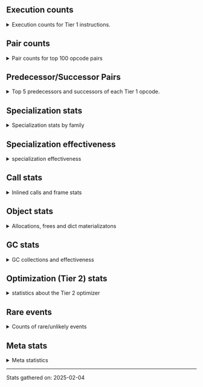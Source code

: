 ## Execution counts

<details>
<summary> Execution counts for Tier 1 instructions. </summary>


The "miss ratio" column shows the percentage of times the instruction
executed that it deoptimized. When this happens, the base unspecialized
instruction is not counted.

<table>
<thead>
<tr>
<th align="left">Name</th>
<th align="right">Base Count</th>
<th align="right">Head Count</th>
<th align="right">Change</th>
</tr>
</thead>
<tbody>
<tr>
<td align="left">LOAD_FAST</td>
<td align="right">100,434,340</td>
<td align="right">100,434,340</td>
<td align="right">0.0%</td>
</tr>
<tr>
<td align="left">LOAD_ATTR_INSTANCE_VALUE</td>
<td align="right">54,086,200</td>
<td align="right">54,086,200</td>
<td align="right">0.0%</td>
</tr>
<tr>
<td align="left">RETURN_VALUE</td>
<td align="right">31,660,280</td>
<td align="right">31,660,280</td>
<td align="right">0.0%</td>
</tr>
<tr>
<td align="left">RESUME_CHECK</td>
<td align="right">29,238,460</td>
<td align="right">29,238,460</td>
<td align="right">0.0%</td>
</tr>
<tr>
<td align="left">LOAD_ATTR_METHOD_WITH_VALUES</td>
<td align="right">27,518,460</td>
<td align="right">27,518,460</td>
<td align="right">0.0%</td>
</tr>
<tr>
<td align="left">CALL_PY_EXACT_ARGS</td>
<td align="right">24,879,020</td>
<td align="right">24,879,020</td>
<td align="right">0.0%</td>
</tr>
<tr>
<td align="left">LOAD_GLOBAL_MODULE</td>
<td align="right">20,964,340</td>
<td align="right">20,964,340</td>
<td align="right">0.0%</td>
</tr>
<tr>
<td align="left">POP_JUMP_IF_FALSE</td>
<td align="right">18,152,220</td>
<td align="right">18,152,220</td>
<td align="right">0.0%</td>
</tr>
<tr>
<td align="left">COMPARE_OP_INT</td>
<td align="right">16,889,500</td>
<td align="right">16,889,500</td>
<td align="right">0.0%</td>
</tr>
<tr>
<td align="left">STORE_FAST</td>
<td align="right">16,688,020</td>
<td align="right">16,688,020</td>
<td align="right">0.0%</td>
</tr>
<tr>
<td align="left">POP_TOP</td>
<td align="right">14,258,020</td>
<td align="right">14,258,020</td>
<td align="right">0.0%</td>
</tr>
<tr>
<td align="left">STORE_ATTR_INSTANCE_VALUE</td>
<td align="right">13,840,180</td>
<td align="right">13,840,180</td>
<td align="right">0.0%</td>
</tr>
<tr>
<td align="left">LOAD_ATTR_CLASS</td>
<td align="right">11,968,540</td>
<td align="right">11,968,540</td>
<td align="right">0.0%</td>
</tr>
<tr>
<td align="left">LOAD_CONST_IMMORTAL</td>
<td align="right">11,549,760</td>
<td align="right">11,549,760</td>
<td align="right">0.0%</td>
</tr>
<tr>
<td align="left">LOAD_FAST_LOAD_FAST</td>
<td align="right">11,115,140</td>
<td align="right">11,115,140</td>
<td align="right">0.0%</td>
</tr>
<tr>
<td align="left">TO_BOOL_BOOL</td>
<td align="right">9,089,080</td>
<td align="right">9,089,080</td>
<td align="right">0.0%</td>
</tr>
<tr>
<td align="left">POP_JUMP_IF_TRUE</td>
<td align="right">6,357,460</td>
<td align="right">6,357,460</td>
<td align="right">0.0%</td>
</tr>
<tr>
<td align="left">ENTER_EXECUTOR</td>
<td align="right">6,074,840</td>
<td align="right">6,074,840</td>
<td align="right">0.0%</td>
</tr>
<tr>
<td align="left">LOAD_ATTR</td>
<td align="right">4,458,360</td>
<td align="right">4,458,360</td>
<td align="right">0.0%</td>
</tr>
<tr>
<td align="left">CALL_BOUND_METHOD_EXACT_ARGS</td>
<td align="right">3,497,940</td>
<td align="right">3,497,940</td>
<td align="right">0.0%</td>
</tr>
<tr>
<td align="left">LOAD_GLOBAL_BUILTIN</td>
<td align="right">3,146,940</td>
<td align="right">3,146,940</td>
<td align="right">0.0%</td>
</tr>
<tr>
<td align="left">CALL_LIST_APPEND</td>
<td align="right">3,108,840</td>
<td align="right">3,108,840</td>
<td align="right">0.0%</td>
</tr>
<tr>
<td align="left">COPY</td>
<td align="right">2,739,840</td>
<td align="right">2,739,840</td>
<td align="right">0.0%</td>
</tr>
<tr>
<td align="left">FOR_ITER_LIST</td>
<td align="right">2,472,280</td>
<td align="right">2,472,280</td>
<td align="right">0.0%</td>
</tr>
<tr>
<td align="left">GET_ITER</td>
<td align="right">2,456,980</td>
<td align="right">2,456,980</td>
<td align="right">0.0%</td>
</tr>
<tr>
<td align="left">CALL_METHOD_DESCRIPTOR_FAST</td>
<td align="right">2,389,420</td>
<td align="right">2,389,420</td>
<td align="right">0.0%</td>
</tr>
<tr>
<td align="left">COPY_FREE_VARS</td>
<td align="right">2,268,000</td>
<td align="right">2,268,000</td>
<td align="right">0.0%</td>
</tr>
<tr>
<td align="left">LOAD_SUPER_ATTR_METHOD</td>
<td align="right">2,267,940</td>
<td align="right">2,267,940</td>
<td align="right">0.0%</td>
</tr>
<tr>
<td align="left">CALL_NON_PY_GENERAL</td>
<td align="right">2,089,660</td>
<td align="right">2,089,660</td>
<td align="right">0.0%</td>
</tr>
<tr>
<td align="left">LOAD_SMALL_INT</td>
<td align="right">2,064,340</td>
<td align="right">2,064,340</td>
<td align="right">0.0%</td>
</tr>
<tr>
<td align="left">COMPARE_OP</td>
<td align="right">1,985,980</td>
<td align="right">1,985,980</td>
<td align="right">0.0%</td>
</tr>
<tr>
<td align="left">POP_JUMP_IF_NONE</td>
<td align="right">1,572,480</td>
<td align="right">1,572,480</td>
<td align="right">0.0%</td>
</tr>
<tr>
<td align="left">EXIT_INIT_CHECK</td>
<td align="right">1,182,720</td>
<td align="right">1,182,720</td>
<td align="right">0.0%</td>
</tr>
<tr>
<td align="left">CALL_LEN</td>
<td align="right">861,660</td>
<td align="right">861,660</td>
<td align="right">0.0%</td>
</tr>
<tr>
<td align="left">TO_BOOL_INT</td>
<td align="right">861,660</td>
<td align="right">861,660</td>
<td align="right">0.0%</td>
</tr>
<tr>
<td align="left">BINARY_OP_ADD_INT</td>
<td align="right">837,420</td>
<td align="right">837,420</td>
<td align="right">0.0%</td>
</tr>
<tr>
<td align="left">CALL_ALLOC_AND_ENTER_INIT</td>
<td align="right">835,480</td>
<td align="right">835,480</td>
<td align="right">0.0%</td>
</tr>
<tr>
<td align="left">SWAP</td>
<td align="right">597,120</td>
<td align="right">597,120</td>
<td align="right">0.0%</td>
</tr>
<tr>
<td align="left">BINARY_OP</td>
<td align="right">294,200</td>
<td align="right">294,200</td>
<td align="right">0.0%</td>
</tr>
<tr>
<td align="left">LOAD_CONST_MORTAL</td>
<td align="right">280,960</td>
<td align="right">280,960</td>
<td align="right">0.0%</td>
</tr>
<tr>
<td align="left">BINARY_OP_MULTIPLY_INT</td>
<td align="right">238,380</td>
<td align="right">238,380</td>
<td align="right">0.0%</td>
</tr>
<tr>
<td align="left">UNARY_NOT</td>
<td align="right">203,520</td>
<td align="right">203,520</td>
<td align="right">0.0%</td>
</tr>
<tr>
<td align="left">JUMP_BACKWARD_JIT</td>
<td align="right">188,900</td>
<td align="right">188,900</td>
<td align="right">0.0%</td>
</tr>
<tr>
<td align="left">POP_ITER</td>
<td align="right">177,800</td>
<td align="right">177,800</td>
<td align="right">0.0%</td>
</tr>
<tr>
<td align="left">FOR_ITER_RANGE</td>
<td align="right">165,720</td>
<td align="right">165,720</td>
<td align="right">0.0%</td>
</tr>
<tr>
<td align="left">BINARY_OP_SUBTRACT_INT</td>
<td align="right">67,200</td>
<td align="right">67,200</td>
<td align="right">0.0%</td>
</tr>
<tr>
<td align="left">JUMP_FORWARD</td>
<td align="right">63,960</td>
<td align="right">63,960</td>
<td align="right">0.0%</td>
</tr>
<tr>
<td align="left">NOT_TAKEN</td>
<td align="right">58,140</td>
<td align="right">58,140</td>
<td align="right">0.0%</td>
</tr>
<tr>
<td align="left">LOAD_ATTR_SLOT</td>
<td align="right">46,080</td>
<td align="right">46,080</td>
<td align="right">0.0%</td>
</tr>
<tr>
<td align="left">BINARY_SUBSCR</td>
<td align="right">40,620</td>
<td align="right">40,620</td>
<td align="right">0.0%</td>
</tr>
<tr>
<td align="left">CALL_BUILTIN_CLASS</td>
<td align="right">17,340</td>
<td align="right">17,340</td>
<td align="right">0.0%</td>
</tr>
<tr>
<td align="left">CALL_METHOD_DESCRIPTOR_O</td>
<td align="right">7,880</td>
<td align="right">7,880</td>
<td align="right">0.0%</td>
</tr>
<tr>
<td align="left">BUILD_MAP</td>
<td align="right">7,680</td>
<td align="right">7,680</td>
<td align="right">0.0%</td>
</tr>
<tr>
<td align="left">BINARY_SUBSCR_DICT</td>
<td align="right">7,680</td>
<td align="right">7,680</td>
<td align="right">0.0%</td>
</tr>
<tr>
<td align="left">STORE_GLOBAL</td>
<td align="right">3,840</td>
<td align="right">3,840</td>
<td align="right">0.0%</td>
</tr>
<tr>
<td align="left">PUSH_NULL</td>
<td align="right">2,340</td>
<td align="right">2,340</td>
<td align="right">0.0%</td>
</tr>
<tr>
<td align="left">STORE_FAST_STORE_FAST</td>
<td align="right">1,980</td>
<td align="right">1,980</td>
<td align="right">0.0%</td>
</tr>
<tr>
<td align="left">INTERPRETER_EXIT</td>
<td align="right">1,920</td>
<td align="right">1,920</td>
<td align="right">0.0%</td>
</tr>
<tr>
<td align="left">LOAD_FAST_CHECK</td>
<td align="right">1,920</td>
<td align="right">1,920</td>
<td align="right">0.0%</td>
</tr>
<tr>
<td align="left">UNPACK_SEQUENCE_TUPLE</td>
<td align="right">1,920</td>
<td align="right">1,920</td>
<td align="right">0.0%</td>
</tr>
<tr>
<td align="left">CALL</td>
<td align="right">260</td>
<td align="right">260</td>
<td align="right">0.0%</td>
</tr>
<tr>
<td align="left">LOAD_ATTR_MODULE</td>
<td align="right">180</td>
<td align="right">180</td>
<td align="right">0.0%</td>
</tr>
<tr>
<td align="left">BUILD_TUPLE</td>
<td align="right">120</td>
<td align="right">120</td>
<td align="right">0.0%</td>
</tr>
<tr>
<td align="left">LOAD_ATTR_METHOD_NO_DICT</td>
<td align="right">120</td>
<td align="right">120</td>
<td align="right">0.0%</td>
</tr>
<tr>
<td align="left">TO_BOOL</td>
<td align="right">100</td>
<td align="right">100</td>
<td align="right">0.0%</td>
</tr>
<tr>
<td align="left">LOAD_GLOBAL</td>
<td align="right">100</td>
<td align="right">100</td>
<td align="right">0.0%</td>
</tr>
<tr>
<td align="left">CALL_FUNCTION_EX</td>
<td align="right">60</td>
<td align="right">60</td>
<td align="right">0.0%</td>
</tr>
<tr>
<td align="left">MAKE_FUNCTION</td>
<td align="right">60</td>
<td align="right">60</td>
<td align="right">0.0%</td>
</tr>
<tr>
<td align="left">NOP</td>
<td align="right">60</td>
<td align="right">60</td>
<td align="right">0.0%</td>
</tr>
<tr>
<td align="left">FOR_ITER</td>
<td align="right">60</td>
<td align="right">60</td>
<td align="right">0.0%</td>
</tr>
<tr>
<td align="left">IS_OP</td>
<td align="right">60</td>
<td align="right">60</td>
<td align="right">0.0%</td>
</tr>
<tr>
<td align="left">LOAD_DEREF</td>
<td align="right">60</td>
<td align="right">60</td>
<td align="right">0.0%</td>
</tr>
<tr>
<td align="left">MAKE_CELL</td>
<td align="right">60</td>
<td align="right">60</td>
<td align="right">0.0%</td>
</tr>
<tr>
<td align="left">POP_JUMP_IF_NOT_NONE</td>
<td align="right">60</td>
<td align="right">60</td>
<td align="right">0.0%</td>
</tr>
<tr>
<td align="left">SET_FUNCTION_ATTRIBUTE</td>
<td align="right">60</td>
<td align="right">60</td>
<td align="right">0.0%</td>
</tr>
<tr>
<td align="left">STORE_DEREF</td>
<td align="right">60</td>
<td align="right">60</td>
<td align="right">0.0%</td>
</tr>
<tr>
<td align="left">BINARY_OP_SUBTRACT_FLOAT</td>
<td align="right">60</td>
<td align="right">60</td>
<td align="right">0.0%</td>
</tr>
<tr>
<td align="left">BINARY_SUBSCR_TUPLE_INT</td>
<td align="right">60</td>
<td align="right">60</td>
<td align="right">0.0%</td>
</tr>
<tr>
<td align="left">CALL_METHOD_DESCRIPTOR_NOARGS</td>
<td align="right">60</td>
<td align="right">60</td>
<td align="right">0.0%</td>
</tr>
<tr>
<td align="left">CALL_PY_GENERAL</td>
<td align="right">60</td>
<td align="right">60</td>
<td align="right">0.0%</td>
</tr>
<tr>
<td align="left">UNPACK_SEQUENCE_TWO_TUPLE</td>
<td align="right">60</td>
<td align="right">60</td>
<td align="right">0.0%</td>
</tr>
<tr>
<td align="left">UNPACK_SEQUENCE</td>
<td align="right">20</td>
<td align="right">20</td>
<td align="right">0.0%</td>
</tr>
</tbody>
</table>


</details>

## Pair counts

<details>
<summary> Pair counts for top 100 opcode pairs </summary>


Pairs of specialized operations that deoptimize and are then followed by
the corresponding unspecialized instruction are not counted as pairs.

Not included in comparative output.


</details>

## Predecessor/Successor Pairs

<details>
<summary> Top 5 predecessors and successors of each Tier 1 opcode. </summary>


This does not include the unspecialized instructions that occur after a
specialized instruction deoptimizes.

Not included in comparative output.


</details>

## Specialization stats

<details>
<summary> Specialization stats by family </summary>

### BINARY_OP

<details>
<summary> specialization stats for BINARY_OP family </summary>

<table>
<thead>
<tr>
<th align="left">Kind</th>
<th align="right">Base Count</th>
<th align="right">Base Ratio</th>
<th align="right">Head Count</th>
<th align="right">Head Ratio</th>
<th align="right">Change</th>
</tr>
</thead>
<tbody>
<tr>
<td align="left">
deferred
<details>
<summary>ⓘ</summary>

Lists the number of "deferred" (i.e. not specialized) instructions executed.
</details>
</td>
<td align="right">294,040</td>
<td align="right">2.8%</td>
<td align="right">294,040</td>
<td align="right">2.8%</td>
<td align="right">0.0%</td>
</tr>
<tr>
<td align="left">
hit
<details>
<summary>ⓘ</summary>

Specialized instructions that complete.
</details>
</td>
<td align="right">10,216,380</td>
<td align="right">97.2%</td>
<td align="right">10,216,380</td>
<td align="right">97.2%</td>
<td align="right">0.0%</td>
</tr>
</tbody>
</table>

<table>
<thead>
<tr>
<th align="left">Success</th>
<th align="right">Base Count</th>
<th align="right">Base Ratio</th>
<th align="right">Head Count</th>
<th align="right">Head Ratio</th>
<th align="right">Change</th>
</tr>
</thead>
<tbody>
<tr>
<td align="left">Success</td>
<td align="right">20</td>
<td align="right">12.5%</td>
<td align="right">20</td>
<td align="right">12.5%</td>
<td align="right">0.0%</td>
</tr>
<tr>
<td align="left">Failure</td>
<td align="right">140</td>
<td align="right">87.5%</td>
<td align="right">140</td>
<td align="right">87.5%</td>
<td align="right">0.0%</td>
</tr>
</tbody>
</table>

<table>
<thead>
<tr>
<th align="left">Failure kind</th>
<th align="right">Base Count</th>
<th align="right">Base Ratio</th>
<th align="right">Head Count</th>
<th align="right">Head Ratio</th>
<th align="right">Change</th>
</tr>
</thead>
<tbody>
<tr>
<td align="left">remainder</td>
<td align="right">100</td>
<td align="right">71.4%</td>
<td align="right">100</td>
<td align="right">71.4%</td>
<td align="right">0.0%</td>
</tr>
<tr>
<td align="left">true divide other</td>
<td align="right">40</td>
<td align="right">28.6%</td>
<td align="right">40</td>
<td align="right">28.6%</td>
<td align="right">0.0%</td>
</tr>
</tbody>
</table>


</details>

### BINARY_SUBSCR

<details>
<summary> specialization stats for BINARY_SUBSCR family </summary>

<table>
<thead>
<tr>
<th align="left">Kind</th>
<th align="right">Base Count</th>
<th align="right">Base Ratio</th>
<th align="right">Head Count</th>
<th align="right">Head Ratio</th>
<th align="right">Change</th>
</tr>
</thead>
<tbody>
<tr>
<td align="left">
deferred
<details>
<summary>ⓘ</summary>

Lists the number of "deferred" (i.e. not specialized) instructions executed.
</details>
</td>
<td align="right">40,560</td>
<td align="right">83.9%</td>
<td align="right">40,560</td>
<td align="right">83.9%</td>
<td align="right">0.0%</td>
</tr>
<tr>
<td align="left">
hit
<details>
<summary>ⓘ</summary>

Specialized instructions that complete.
</details>
</td>
<td align="right">7,740</td>
<td align="right">16.0%</td>
<td align="right">7,740</td>
<td align="right">16.0%</td>
<td align="right">0.0%</td>
</tr>
</tbody>
</table>

<table>
<thead>
<tr>
<th align="left">Success</th>
<th align="right">Base Count</th>
<th align="right">Base Ratio</th>
<th align="right">Head Count</th>
<th align="right">Head Ratio</th>
<th align="right">Change</th>
</tr>
</thead>
<tbody>
<tr>
<td align="left">Success</td>
<td align="right">20</td>
<td align="right">33.3%</td>
<td align="right">20</td>
<td align="right">33.3%</td>
<td align="right">0.0%</td>
</tr>
<tr>
<td align="left">Failure</td>
<td align="right">40</td>
<td align="right">66.7%</td>
<td align="right">40</td>
<td align="right">66.7%</td>
<td align="right">0.0%</td>
</tr>
</tbody>
</table>

<table>
<thead>
<tr>
<th align="left">Failure kind</th>
<th align="right">Base Count</th>
<th align="right">Base Ratio</th>
<th align="right">Head Count</th>
<th align="right">Head Ratio</th>
<th align="right">Change</th>
</tr>
</thead>
<tbody>
<tr>
<td align="left">buffer int</td>
<td align="right">40</td>
<td align="right">100.0%</td>
<td align="right">40</td>
<td align="right">100.0%</td>
<td align="right">0.0%</td>
</tr>
</tbody>
</table>


</details>

### CALL

<details>
<summary> specialization stats for CALL family </summary>

<table>
<thead>
<tr>
<th align="left">Kind</th>
<th align="right">Base Count</th>
<th align="right">Base Ratio</th>
<th align="right">Head Count</th>
<th align="right">Head Ratio</th>
<th align="right">Change</th>
</tr>
</thead>
<tbody>
<tr>
<td align="left">
deferred
<details>
<summary>ⓘ</summary>

Lists the number of "deferred" (i.e. not specialized) instructions executed.
</details>
</td>
<td align="right">4,411,520</td>
<td align="right">3.9%</td>
<td align="right">4,411,520</td>
<td align="right">3.9%</td>
<td align="right">0.0%</td>
</tr>
<tr>
<td align="left">
hit
<details>
<summary>ⓘ</summary>

Specialized instructions that complete.
</details>
</td>
<td align="right">109,734,820</td>
<td align="right">96.1%</td>
<td align="right">109,734,820</td>
<td align="right">96.1%</td>
<td align="right">0.0%</td>
</tr>
<tr>
<td align="left">
miss
<details>
<summary>ⓘ</summary>

Specialized instructions that deopt.
</details>
</td>
<td align="right">4,496,380</td>
<td align="right">3.9%</td>
<td align="right">4,496,380</td>
<td align="right">3.9%</td>
<td align="right">0.0%</td>
</tr>
</tbody>
</table>

<table>
<thead>
<tr>
<th align="left">Success</th>
<th align="right">Base Count</th>
<th align="right">Base Ratio</th>
<th align="right">Head Count</th>
<th align="right">Head Ratio</th>
<th align="right">Change</th>
</tr>
</thead>
<tbody>
<tr>
<td align="left">Success</td>
<td align="right">85,120</td>
<td align="right">100.0%</td>
<td align="right">85,120</td>
<td align="right">100.0%</td>
<td align="right">0.0%</td>
</tr>
<tr>
<td align="left">Failure</td>
<td align="right">0</td>
<td align="right">0.0%</td>
<td align="right">0</td>
<td align="right">0.0%</td>
<td align="right"></td>
</tr>
</tbody>
</table>


</details>

### COMPARE_OP

<details>
<summary> specialization stats for COMPARE_OP family </summary>

<table>
<thead>
<tr>
<th align="left">Kind</th>
<th align="right">Base Count</th>
<th align="right">Base Ratio</th>
<th align="right">Head Count</th>
<th align="right">Head Ratio</th>
<th align="right">Change</th>
</tr>
</thead>
<tbody>
<tr>
<td align="left">
deferred
<details>
<summary>ⓘ</summary>

Lists the number of "deferred" (i.e. not specialized) instructions executed.
</details>
</td>
<td align="right">1,985,280</td>
<td align="right">2.9%</td>
<td align="right">1,985,280</td>
<td align="right">2.9%</td>
<td align="right">0.0%</td>
</tr>
<tr>
<td align="left">
hit
<details>
<summary>ⓘ</summary>

Specialized instructions that complete.
</details>
</td>
<td align="right">65,854,140</td>
<td align="right">97.1%</td>
<td align="right">65,854,140</td>
<td align="right">97.1%</td>
<td align="right">0.0%</td>
</tr>
</tbody>
</table>

<table>
<thead>
<tr>
<th align="left">Success</th>
<th align="right">Base Count</th>
<th align="right">Base Ratio</th>
<th align="right">Head Count</th>
<th align="right">Head Ratio</th>
<th align="right">Change</th>
</tr>
</thead>
<tbody>
<tr>
<td align="left">Success</td>
<td align="right">20</td>
<td align="right">2.9%</td>
<td align="right">20</td>
<td align="right">2.9%</td>
<td align="right">0.0%</td>
</tr>
<tr>
<td align="left">Failure</td>
<td align="right">680</td>
<td align="right">97.1%</td>
<td align="right">680</td>
<td align="right">97.1%</td>
<td align="right">0.0%</td>
</tr>
</tbody>
</table>

<table>
<thead>
<tr>
<th align="left">Failure kind</th>
<th align="right">Base Count</th>
<th align="right">Base Ratio</th>
<th align="right">Head Count</th>
<th align="right">Head Ratio</th>
<th align="right">Change</th>
</tr>
</thead>
<tbody>
<tr>
<td align="left">baseobject</td>
<td align="right">640</td>
<td align="right">94.1%</td>
<td align="right">640</td>
<td align="right">94.1%</td>
<td align="right">0.0%</td>
</tr>
<tr>
<td align="left">float long</td>
<td align="right">40</td>
<td align="right">5.9%</td>
<td align="right">40</td>
<td align="right">5.9%</td>
<td align="right">0.0%</td>
</tr>
</tbody>
</table>


</details>

### FOR_ITER

<details>
<summary> specialization stats for FOR_ITER family </summary>

<table>
<thead>
<tr>
<th align="left">Kind</th>
<th align="right">Base Count</th>
<th align="right">Base Ratio</th>
<th align="right">Head Count</th>
<th align="right">Head Ratio</th>
<th align="right">Change</th>
</tr>
</thead>
<tbody>
<tr>
<td align="left">
deferred
<details>
<summary>ⓘ</summary>

Lists the number of "deferred" (i.e. not specialized) instructions executed.
</details>
</td>
<td align="right">60</td>
<td align="right">0.0%</td>
<td align="right">60</td>
<td align="right">0.0%</td>
<td align="right">0.0%</td>
</tr>
<tr>
<td align="left">
hit
<details>
<summary>ⓘ</summary>

Specialized instructions that complete.
</details>
</td>
<td align="right">2,638,000</td>
<td align="right">100.0%</td>
<td align="right">2,638,000</td>
<td align="right">100.0%</td>
<td align="right">0.0%</td>
</tr>
</tbody>
</table>


</details>

### LOAD_ATTR

<details>
<summary> specialization stats for LOAD_ATTR family </summary>

<table>
<thead>
<tr>
<th align="left">Kind</th>
<th align="right">Base Count</th>
<th align="right">Base Ratio</th>
<th align="right">Head Count</th>
<th align="right">Head Ratio</th>
<th align="right">Change</th>
</tr>
</thead>
<tbody>
<tr>
<td align="left">
deferred
<details>
<summary>ⓘ</summary>

Lists the number of "deferred" (i.e. not specialized) instructions executed.
</details>
</td>
<td align="right">4,456,500</td>
<td align="right">1.2%</td>
<td align="right">4,456,500</td>
<td align="right">1.2%</td>
<td align="right">0.0%</td>
</tr>
<tr>
<td align="left">
hit
<details>
<summary>ⓘ</summary>

Specialized instructions that complete.
</details>
</td>
<td align="right">350,914,760</td>
<td align="right">96.7%</td>
<td align="right">350,914,760</td>
<td align="right">96.7%</td>
<td align="right">0.0%</td>
</tr>
<tr>
<td align="left">
miss
<details>
<summary>ⓘ</summary>

Specialized instructions that deopt.
</details>
</td>
<td align="right">7,378,160</td>
<td align="right">2.0%</td>
<td align="right">7,378,160</td>
<td align="right">2.0%</td>
<td align="right">0.0%</td>
</tr>
</tbody>
</table>

<table>
<thead>
<tr>
<th align="left">Success</th>
<th align="right">Base Count</th>
<th align="right">Base Ratio</th>
<th align="right">Head Count</th>
<th align="right">Head Ratio</th>
<th align="right">Change</th>
</tr>
</thead>
<tbody>
<tr>
<td align="left">Success</td>
<td align="right">139,500</td>
<td align="right">98.8%</td>
<td align="right">139,500</td>
<td align="right">98.8%</td>
<td align="right">0.0%</td>
</tr>
<tr>
<td align="left">Failure</td>
<td align="right">1,660</td>
<td align="right">1.2%</td>
<td align="right">1,660</td>
<td align="right">1.2%</td>
<td align="right">0.0%</td>
</tr>
</tbody>
</table>

<table>
<thead>
<tr>
<th align="left">Failure kind</th>
<th align="right">Base Count</th>
<th align="right">Base Ratio</th>
<th align="right">Head Count</th>
<th align="right">Head Ratio</th>
<th align="right">Change</th>
</tr>
</thead>
<tbody>
<tr>
<td align="left">class method obj</td>
<td align="right">860</td>
<td align="right">51.8%</td>
<td align="right">860</td>
<td align="right">51.8%</td>
<td align="right">0.0%</td>
</tr>
<tr>
<td align="left">mutable class</td>
<td align="right">780</td>
<td align="right">47.0%</td>
<td align="right">780</td>
<td align="right">47.0%</td>
<td align="right">0.0%</td>
</tr>
</tbody>
</table>


</details>

### LOAD_GLOBAL

<details>
<summary> specialization stats for LOAD_GLOBAL family </summary>

<table>
<thead>
<tr>
<th align="left">Kind</th>
<th align="right">Base Count</th>
<th align="right">Base Ratio</th>
<th align="right">Head Count</th>
<th align="right">Head Ratio</th>
<th align="right">Change</th>
</tr>
</thead>
<tbody>
<tr>
<td align="left">
hit
<details>
<summary>ⓘ</summary>

Specialized instructions that complete.
</details>
</td>
<td align="right">74,000,940</td>
<td align="right">100.0%</td>
<td align="right">74,000,940</td>
<td align="right">100.0%</td>
<td align="right">0.0%</td>
</tr>
</tbody>
</table>

<table>
<thead>
<tr>
<th align="left">Success</th>
<th align="right">Base Count</th>
<th align="right">Base Ratio</th>
<th align="right">Head Count</th>
<th align="right">Head Ratio</th>
<th align="right">Change</th>
</tr>
</thead>
<tbody>
<tr>
<td align="left">Success</td>
<td align="right">100</td>
<td align="right">100.0%</td>
<td align="right">100</td>
<td align="right">100.0%</td>
<td align="right">0.0%</td>
</tr>
<tr>
<td align="left">Failure</td>
<td align="right">0</td>
<td align="right">0.0%</td>
<td align="right">0</td>
<td align="right">0.0%</td>
<td align="right"></td>
</tr>
</tbody>
</table>


</details>

### LOAD_SUPER_ATTR

<details>
<summary> specialization stats for LOAD_SUPER_ATTR family </summary>

<table>
<thead>
<tr>
<th align="left">Kind</th>
<th align="right">Base Count</th>
<th align="right">Base Ratio</th>
<th align="right">Head Count</th>
<th align="right">Head Ratio</th>
<th align="right">Change</th>
</tr>
</thead>
<tbody>
<tr>
<td align="left">
hit
<details>
<summary>ⓘ</summary>

Specialized instructions that complete.
</details>
</td>
<td align="right">2,551,680</td>
<td align="right">100.0%</td>
<td align="right">2,551,680</td>
<td align="right">100.0%</td>
<td align="right">0.0%</td>
</tr>
</tbody>
</table>


</details>

### STORE_ATTR

<details>
<summary> specialization stats for STORE_ATTR family </summary>

<table>
<thead>
<tr>
<th align="left">Kind</th>
<th align="right">Base Count</th>
<th align="right">Base Ratio</th>
<th align="right">Head Count</th>
<th align="right">Head Ratio</th>
<th align="right">Change</th>
</tr>
</thead>
<tbody>
<tr>
<td align="left">
hit
<details>
<summary>ⓘ</summary>

Specialized instructions that complete.
</details>
</td>
<td align="right">39,907,040</td>
<td align="right">96.6%</td>
<td align="right">39,907,040</td>
<td align="right">96.6%</td>
<td align="right">0.0%</td>
</tr>
<tr>
<td align="left">
miss
<details>
<summary>ⓘ</summary>

Specialized instructions that deopt.
</details>
</td>
<td align="right">1,411,140</td>
<td align="right">3.4%</td>
<td align="right">1,411,140</td>
<td align="right">3.4%</td>
<td align="right">0.0%</td>
</tr>
</tbody>
</table>

<table>
<thead>
<tr>
<th align="left">Success</th>
<th align="right">Base Count</th>
<th align="right">Base Ratio</th>
<th align="right">Head Count</th>
<th align="right">Head Ratio</th>
<th align="right">Change</th>
</tr>
</thead>
<tbody>
<tr>
<td align="left">Success</td>
<td align="right">26,660</td>
<td align="right">100.0%</td>
<td align="right">26,660</td>
<td align="right">100.0%</td>
<td align="right">0.0%</td>
</tr>
<tr>
<td align="left">Failure</td>
<td align="right">0</td>
<td align="right">0.0%</td>
<td align="right">0</td>
<td align="right">0.0%</td>
<td align="right"></td>
</tr>
</tbody>
</table>


</details>

### TO_BOOL

<details>
<summary> specialization stats for TO_BOOL family </summary>

<table>
<thead>
<tr>
<th align="left">Kind</th>
<th align="right">Base Count</th>
<th align="right">Base Ratio</th>
<th align="right">Head Count</th>
<th align="right">Head Ratio</th>
<th align="right">Change</th>
</tr>
</thead>
<tbody>
<tr>
<td align="left">
deferred
<details>
<summary>ⓘ</summary>

Lists the number of "deferred" (i.e. not specialized) instructions executed.
</details>
</td>
<td align="right">60</td>
<td align="right">0.0%</td>
<td align="right">60</td>
<td align="right">0.0%</td>
<td align="right">0.0%</td>
</tr>
<tr>
<td align="left">
hit
<details>
<summary>ⓘ</summary>

Specialized instructions that complete.
</details>
</td>
<td align="right">13,553,080</td>
<td align="right">100.0%</td>
<td align="right">13,553,080</td>
<td align="right">100.0%</td>
<td align="right">0.0%</td>
</tr>
</tbody>
</table>

<table>
<thead>
<tr>
<th align="left">Success</th>
<th align="right">Base Count</th>
<th align="right">Base Ratio</th>
<th align="right">Head Count</th>
<th align="right">Head Ratio</th>
<th align="right">Change</th>
</tr>
</thead>
<tbody>
<tr>
<td align="left">Success</td>
<td align="right">20</td>
<td align="right">50.0%</td>
<td align="right">20</td>
<td align="right">50.0%</td>
<td align="right">0.0%</td>
</tr>
<tr>
<td align="left">Failure</td>
<td align="right">20</td>
<td align="right">50.0%</td>
<td align="right">20</td>
<td align="right">50.0%</td>
<td align="right">0.0%</td>
</tr>
</tbody>
</table>

<table>
<thead>
<tr>
<th align="left">Failure kind</th>
<th align="right">Base Count</th>
<th align="right">Base Ratio</th>
<th align="right">Head Count</th>
<th align="right">Head Ratio</th>
<th align="right">Change</th>
</tr>
</thead>
<tbody>
<tr>
<td align="left">sequence</td>
<td align="right">20</td>
<td align="right">100.0%</td>
<td align="right">20</td>
<td align="right">100.0%</td>
<td align="right">0.0%</td>
</tr>
</tbody>
</table>


</details>

### UNPACK_SEQUENCE

<details>
<summary> specialization stats for UNPACK_SEQUENCE family </summary>

<table>
<thead>
<tr>
<th align="left">Kind</th>
<th align="right">Base Count</th>
<th align="right">Base Ratio</th>
<th align="right">Head Count</th>
<th align="right">Head Ratio</th>
<th align="right">Change</th>
</tr>
</thead>
<tbody>
<tr>
<td align="left">
hit
<details>
<summary>ⓘ</summary>

Specialized instructions that complete.
</details>
</td>
<td align="right">1,980</td>
<td align="right">99.0%</td>
<td align="right">1,980</td>
<td align="right">99.0%</td>
<td align="right">0.0%</td>
</tr>
</tbody>
</table>

<table>
<thead>
<tr>
<th align="left">Success</th>
<th align="right">Base Count</th>
<th align="right">Base Ratio</th>
<th align="right">Head Count</th>
<th align="right">Head Ratio</th>
<th align="right">Change</th>
</tr>
</thead>
<tbody>
<tr>
<td align="left">Success</td>
<td align="right">20</td>
<td align="right">100.0%</td>
<td align="right">20</td>
<td align="right">100.0%</td>
<td align="right">0.0%</td>
</tr>
<tr>
<td align="left">Failure</td>
<td align="right">0</td>
<td align="right">0.0%</td>
<td align="right">0</td>
<td align="right">0.0%</td>
<td align="right"></td>
</tr>
</tbody>
</table>


</details>


</details>

## Specialization effectiveness

<details>
<summary> specialization effectiveness </summary>


All entries are execution counts. Should add up to the total number of
Tier 1 instructions executed.

<table>
<thead>
<tr>
<th align="left">Instructions</th>
<th align="right">Base Count</th>
<th align="right">Base Ratio</th>
<th align="right">Head Count</th>
<th align="right">Head Ratio</th>
<th align="right">Change</th>
</tr>
</thead>
<tbody>
<tr>
<td align="left">
Basic
<details>
<summary>ⓘ</summary>

Instructions that are not and cannot be specialized, e.g. `LOAD_FAST`.
</details>
</td>
<td align="right">218,145,560</td>
<td align="right">46.6%</td>
<td align="right">218,145,560</td>
<td align="right">46.6%</td>
<td align="right">0.0%</td>
</tr>
<tr>
<td align="left">
Not specialized
<details>
<summary>ⓘ</summary>

Instructions that could be specialized but aren't, e.g. `LOAD_ATTR`, `BINARY_SLICE`.
</details>
</td>
<td align="right">6,779,700</td>
<td align="right">1.4%</td>
<td align="right">6,779,700</td>
<td align="right">1.4%</td>
<td align="right">0.0%</td>
</tr>
<tr>
<td align="left">
Specialized hits
<details>
<summary>ⓘ</summary>

Specialized instructions, e.g. `LOAD_ATTR_MODULE` that complete.
</details>
</td>
<td align="right">230,129,340</td>
<td align="right">49.1%</td>
<td align="right">230,129,340</td>
<td align="right">49.1%</td>
<td align="right">0.0%</td>
</tr>
<tr>
<td align="left">
Specialized misses
<details>
<summary>ⓘ</summary>

Specialized instructions, e.g. `LOAD_ATTR_MODULE` that deopt.
</details>
</td>
<td align="right">13,286,100</td>
<td align="right">2.8%</td>
<td align="right">13,286,100</td>
<td align="right">2.8%</td>
<td align="right">0.0%</td>
</tr>
</tbody>
</table>

### Deferred by instruction

<details>
<summary> Breakdown of deferred (not specialized) instruction counts by family </summary>

<table>
<thead>
<tr>
<th align="left">Name</th>
<th align="right">Base Count</th>
<th align="right">Base Ratio</th>
<th align="right">Head Count</th>
<th align="right">Head Ratio</th>
<th align="right">Change</th>
</tr>
</thead>
<tbody>
<tr>
<td align="left">LOAD_ATTR</td>
<td align="right">4,456,500</td>
<td align="right">39.8%</td>
<td align="right">4,456,500</td>
<td align="right">39.8%</td>
<td align="right">0.0%</td>
</tr>
<tr>
<td align="left">CALL</td>
<td align="right">4,411,520</td>
<td align="right">39.4%</td>
<td align="right">4,411,520</td>
<td align="right">39.4%</td>
<td align="right">0.0%</td>
</tr>
<tr>
<td align="left">COMPARE_OP</td>
<td align="right">1,985,280</td>
<td align="right">17.7%</td>
<td align="right">1,985,280</td>
<td align="right">17.7%</td>
<td align="right">0.0%</td>
</tr>
<tr>
<td align="left">BINARY_OP</td>
<td align="right">294,040</td>
<td align="right">2.6%</td>
<td align="right">294,040</td>
<td align="right">2.6%</td>
<td align="right">0.0%</td>
</tr>
<tr>
<td align="left">BINARY_SUBSCR</td>
<td align="right">40,560</td>
<td align="right">0.4%</td>
<td align="right">40,560</td>
<td align="right">0.4%</td>
<td align="right">0.0%</td>
</tr>
<tr>
<td align="left">TO_BOOL</td>
<td align="right">60</td>
<td align="right">0.0%</td>
<td align="right">60</td>
<td align="right">0.0%</td>
<td align="right">0.0%</td>
</tr>
<tr>
<td align="left">FOR_ITER</td>
<td align="right">60</td>
<td align="right">0.0%</td>
<td align="right">60</td>
<td align="right">0.0%</td>
<td align="right">0.0%</td>
</tr>
<tr>
<td align="left">BINARY_SLICE</td>
<td align="right">0</td>
<td align="right">0.0%</td>
<td align="right">0</td>
<td align="right">0.0%</td>
<td align="right"></td>
</tr>
<tr>
<td align="left">STORE_SLICE</td>
<td align="right">0</td>
<td align="right">0.0%</td>
<td align="right">0</td>
<td align="right">0.0%</td>
<td align="right"></td>
</tr>
<tr>
<td align="left">CACHE</td>
<td align="right">0</td>
<td align="right">0.0%</td>
<td align="right">0</td>
<td align="right">0.0%</td>
<td align="right"></td>
</tr>
</tbody>
</table>


</details>

### Misses by instruction

<details>
<summary> Breakdown of misses (specialized deopts) instruction counts by family </summary>

<table>
<thead>
<tr>
<th align="left">Name</th>
<th align="right">Base Count</th>
<th align="right">Base Ratio</th>
<th align="right">Head Count</th>
<th align="right">Head Ratio</th>
<th align="right">Change</th>
</tr>
</thead>
<tbody>
<tr>
<td align="left">LOAD_ATTR_METHOD_WITH_VALUES</td>
<td align="right">4,318,060</td>
<td align="right">32.5%</td>
<td align="right">4,318,060</td>
<td align="right">32.5%</td>
<td align="right">0.0%</td>
</tr>
<tr>
<td align="left">LOAD_ATTR_INSTANCE_VALUE</td>
<td align="right">3,060,100</td>
<td align="right">23.0%</td>
<td align="right">3,060,100</td>
<td align="right">23.0%</td>
<td align="right">0.0%</td>
</tr>
<tr>
<td align="left">CALL_METHOD_DESCRIPTOR_FAST</td>
<td align="right">2,389,420</td>
<td align="right">18.0%</td>
<td align="right">2,389,420</td>
<td align="right">18.0%</td>
<td align="right">0.0%</td>
</tr>
<tr>
<td align="left">CALL_PY_EXACT_ARGS</td>
<td align="right">2,099,140</td>
<td align="right">15.8%</td>
<td align="right">2,099,140</td>
<td align="right">15.8%</td>
<td align="right">0.0%</td>
</tr>
<tr>
<td align="left">STORE_ATTR_INSTANCE_VALUE</td>
<td align="right">1,411,140</td>
<td align="right">10.6%</td>
<td align="right">1,411,140</td>
<td align="right">10.6%</td>
<td align="right">0.0%</td>
</tr>
<tr>
<td align="left">CALL_METHOD_DESCRIPTOR_O</td>
<td align="right">7,820</td>
<td align="right">0.1%</td>
<td align="right">7,820</td>
<td align="right">0.1%</td>
<td align="right">0.0%</td>
</tr>
<tr>
<td align="left">RESUME</td>
<td align="right">420</td>
<td align="right">0.0%</td>
<td align="right">420</td>
<td align="right">0.0%</td>
<td align="right">0.0%</td>
</tr>
<tr>
<td align="left">RESUME_CHECK</td>
<td align="right">420</td>
<td align="right">0.0%</td>
<td align="right">420</td>
<td align="right">0.0%</td>
<td align="right">0.0%</td>
</tr>
<tr>
<td align="left">CACHE</td>
<td align="right">0</td>
<td align="right">0.0%</td>
<td align="right">0</td>
<td align="right">0.0%</td>
<td align="right"></td>
</tr>
<tr>
<td align="left">CALL_FUNCTION_EX</td>
<td align="right">0</td>
<td align="right">0.0%</td>
<td align="right">0</td>
<td align="right">0.0%</td>
<td align="right"></td>
</tr>
</tbody>
</table>


</details>


</details>

## Call stats

<details>
<summary> Inlined calls and frame stats </summary>


This shows what fraction of calls to Python functions are inlined (i.e.
not having a call at the C level) and for those that are not, where the
call comes from.  The various categories overlap.

Also includes the count of frame objects created.

<table>
<thead>
<tr>
<th align="left"></th>
<th align="right">Base Count</th>
<th align="right">Base Ratio</th>
<th align="right">Head Count</th>
<th align="right">Head Ratio</th>
<th align="right">Change</th>
</tr>
</thead>
<tbody>
<tr>
<td align="left">Calls to PyEval_EvalDefault</td>
<td align="right">1,980</td>
<td align="right">0.0%</td>
<td align="right">1,980</td>
<td align="right">0.0%</td>
<td align="right">0.0%</td>
</tr>
<tr>
<td align="left">Calls to Python functions inlined</td>
<td align="right">98,726,700</td>
<td align="right">100.0%</td>
<td align="right">98,726,700</td>
<td align="right">100.0%</td>
<td align="right">0.0%</td>
</tr>
<tr>
<td align="left">Calls via PyEval_EvalFrame (total)</td>
<td align="right">1,980</td>
<td align="right">0.0%</td>
<td align="right">1,980</td>
<td align="right">0.0%</td>
<td align="right">0.0%</td>
</tr>
<tr>
<td align="left">Calls via PyEval_EvalFrame (vector)</td>
<td align="right">1,980</td>
<td align="right">0.0%</td>
<td align="right">1,980</td>
<td align="right">0.0%</td>
<td align="right">0.0%</td>
</tr>
<tr>
<td align="left">Calls via PyEval_EvalFrame (generator)</td>
<td align="right">0</td>
<td align="right">0.0%</td>
<td align="right">0</td>
<td align="right">0.0%</td>
<td align="right"></td>
</tr>
<tr>
<td align="left">Calls via PyEval_EvalFrame (legacy)</td>
<td align="right">0</td>
<td align="right">0.0%</td>
<td align="right">0</td>
<td align="right">0.0%</td>
<td align="right"></td>
</tr>
<tr>
<td align="left">Calls via PyEval_EvalFrame (function vectorcall)</td>
<td align="right">1,980</td>
<td align="right">0.0%</td>
<td align="right">1,980</td>
<td align="right">0.0%</td>
<td align="right">0.0%</td>
</tr>
<tr>
<td align="left">Calls via PyEval_EvalFrame (build class)</td>
<td align="right">0</td>
<td align="right">0.0%</td>
<td align="right">0</td>
<td align="right">0.0%</td>
<td align="right"></td>
</tr>
<tr>
<td align="left">Calls via PyEval_EvalFrame (slot)</td>
<td align="right">0</td>
<td align="right">0.0%</td>
<td align="right">0</td>
<td align="right">0.0%</td>
<td align="right"></td>
</tr>
<tr>
<td align="left">Calls via PyEval_EvalFrame (function ex)</td>
<td align="right">0</td>
<td align="right">0.0%</td>
<td align="right">0</td>
<td align="right">0.0%</td>
<td align="right"></td>
</tr>
<tr>
<td align="left">Calls via PyEval_EvalFrame (api)</td>
<td align="right">0</td>
<td align="right">0.0%</td>
<td align="right">0</td>
<td align="right">0.0%</td>
<td align="right"></td>
</tr>
<tr>
<td align="left">Calls via PyEval_EvalFrame (method)</td>
<td align="right">0</td>
<td align="right">0.0%</td>
<td align="right">0</td>
<td align="right">0.0%</td>
<td align="right"></td>
</tr>
<tr>
<td align="left">Frame objects created</td>
<td align="right">0</td>
<td align="right">0.0%</td>
<td align="right">0</td>
<td align="right">0.0%</td>
<td align="right"></td>
</tr>
<tr>
<td align="left">Frames pushed</td>
<td align="right">99,911,400</td>
<td align="right">101.2%</td>
<td align="right">99,911,400</td>
<td align="right">101.2%</td>
<td align="right">0.0%</td>
</tr>
</tbody>
</table>


</details>

## Object stats

<details>
<summary> Allocations, frees and dict materializatons </summary>


Below, "allocations" means "allocations that are not from a freelist".
Total allocations = "Allocations from freelist" + "Allocations".

"Inline values" is the number of values arrays inlined into objects.

The cache hit/miss numbers are for the MRO cache, split into dunder and
other names.

<table>
<thead>
<tr>
<th align="left"></th>
<th align="right">Base Count</th>
<th align="right">Base Ratio</th>
<th align="right">Head Count</th>
<th align="right">Head Ratio</th>
<th align="right">Change</th>
</tr>
</thead>
<tbody>
<tr>
<td align="left">Method cache collisions</td>
<td align="right">32,417</td>
<td align="right"></td>
<td align="right">91,470</td>
<td align="right"></td>
<td align="right">182.2%</td>
</tr>
<tr>
<td align="left">Method cache misses</td>
<td align="right">32,421</td>
<td align="right"></td>
<td align="right">91,475</td>
<td align="right"></td>
<td align="right">182.1%</td>
</tr>
<tr>
<td align="left">Method cache hits</td>
<td align="right">21,678,139</td>
<td align="right"></td>
<td align="right">21,619,085</td>
<td align="right"></td>
<td align="right">-0.3%</td>
</tr>
<tr>
<td align="left">Immortal increfs</td>
<td align="right">154,312,150</td>
<td align="right">15.5%</td>
<td align="right">154,391,169</td>
<td align="right">15.5%</td>
<td align="right">0.1%</td>
</tr>
<tr>
<td align="left">Immortal decrefs</td>
<td align="right">187,665,523</td>
<td align="right">17.6%</td>
<td align="right">187,744,543</td>
<td align="right">17.6%</td>
<td align="right">0.0%</td>
</tr>
<tr>
<td align="left">Mortal decrefs</td>
<td align="right">343,919,979</td>
<td align="right">32.3%</td>
<td align="right">343,959,067</td>
<td align="right">32.3%</td>
<td align="right">0.0%</td>
</tr>
<tr>
<td align="left">Mortal increfs</td>
<td align="right">555,425,712</td>
<td align="right">55.8%</td>
<td align="right">555,464,801</td>
<td align="right">55.8%</td>
<td align="right">0.0%</td>
</tr>
<tr>
<td align="left">Frees</td>
<td align="right">5,072,924</td>
<td align="right"></td>
<td align="right">5,072,921</td>
<td align="right"></td>
<td align="right">-0.0%</td>
</tr>
<tr>
<td align="left">Allocations from freelist</td>
<td align="right">16,500,340</td>
<td align="right">80.2%</td>
<td align="right">16,500,340</td>
<td align="right">80.2%</td>
<td align="right">0.0%</td>
</tr>
<tr>
<td align="left">Frees to freelist</td>
<td align="right">16,499,100</td>
<td align="right"></td>
<td align="right">16,499,100</td>
<td align="right"></td>
<td align="right">0.0%</td>
</tr>
<tr>
<td align="left">Allocations</td>
<td align="right">4,085,340</td>
<td align="right">19.8%</td>
<td align="right">4,085,340</td>
<td align="right">19.8%</td>
<td align="right">0.0%</td>
</tr>
<tr>
<td align="left">Allocations to 512 bytes</td>
<td align="right">4,084,960</td>
<td align="right">19.8%</td>
<td align="right">4,084,960</td>
<td align="right">19.8%</td>
<td align="right">0.0%</td>
</tr>
<tr>
<td align="left">Allocations to 4 kbytes</td>
<td align="right">220</td>
<td align="right">0.0%</td>
<td align="right">220</td>
<td align="right">0.0%</td>
<td align="right">0.0%</td>
</tr>
<tr>
<td align="left">Allocations over 4 kbytes</td>
<td align="right">160</td>
<td align="right">0.0%</td>
<td align="right">160</td>
<td align="right">0.0%</td>
<td align="right">0.0%</td>
</tr>
<tr>
<td align="left">Inline values</td>
<td align="right">2,784,000</td>
<td align="right"></td>
<td align="right">2,784,000</td>
<td align="right"></td>
<td align="right">0.0%</td>
</tr>
<tr>
<td align="left">Interpreter mortal increfs</td>
<td align="right">230,505,340</td>
<td align="right">23.1%</td>
<td align="right">230,505,340</td>
<td align="right">23.1%</td>
<td align="right">0.0%</td>
</tr>
<tr>
<td align="left">Interpreter mortal decrefs</td>
<td align="right">460,568,680</td>
<td align="right">43.2%</td>
<td align="right">460,568,680</td>
<td align="right">43.2%</td>
<td align="right">0.0%</td>
</tr>
<tr>
<td align="left">Interpreter immortal increfs</td>
<td align="right">55,560,920</td>
<td align="right">5.6%</td>
<td align="right">55,560,920</td>
<td align="right">5.6%</td>
<td align="right">0.0%</td>
</tr>
<tr>
<td align="left">Interpreter immortal decrefs</td>
<td align="right">74,209,440</td>
<td align="right">7.0%</td>
<td align="right">74,209,440</td>
<td align="right">7.0%</td>
<td align="right">0.0%</td>
</tr>
<tr>
<td align="left">Materialize dict (on request)</td>
<td align="right">0</td>
<td align="right">0.0%</td>
<td align="right">0</td>
<td align="right">0.0%</td>
<td align="right"></td>
</tr>
<tr>
<td align="left">Materialize dict (new key)</td>
<td align="right">0</td>
<td align="right">0.0%</td>
<td align="right">0</td>
<td align="right">0.0%</td>
<td align="right"></td>
</tr>
<tr>
<td align="left">Materialize dict (too big)</td>
<td align="right">0</td>
<td align="right">0.0%</td>
<td align="right">0</td>
<td align="right">0.0%</td>
<td align="right"></td>
</tr>
<tr>
<td align="left">Materialize dict (str subclass)</td>
<td align="right">0</td>
<td align="right">0.0%</td>
<td align="right">0</td>
<td align="right">0.0%</td>
<td align="right"></td>
</tr>
<tr>
<td align="left">Method cache dunder hits</td>
<td align="right">380,200</td>
<td align="right"></td>
<td align="right">380,200</td>
<td align="right"></td>
<td align="right">0.0%</td>
</tr>
<tr>
<td align="left">Method cache dunder misses</td>
<td align="right">0</td>
<td align="right"></td>
<td align="right">0</td>
<td align="right"></td>
<td align="right"></td>
</tr>
</tbody>
</table>


</details>

## GC stats

<details>
<summary> GC collections and effectiveness </summary>


Collected/visits gives some measure of efficiency.

<table>
<thead>
<tr>
<th align="right">Generation</th>
<th align="right">Base Collections</th>
<th align="right">Base Objects collected</th>
<th align="right">Base Object visits</th>
<th align="right">Base Reachable from roots</th>
<th align="right">Base Not reachable from roots</th>
<th align="right">Head Collections</th>
<th align="right">Head Objects collected</th>
<th align="right">Head Object visits</th>
<th align="right">Head Reachable from roots</th>
<th align="right">Head Not reachable from roots</th>
</tr>
</thead>
<tbody>
<tr>
<td align="right">0</td>
<td align="right">0</td>
<td align="right">0</td>
<td align="right">0</td>
<td align="right">0</td>
<td align="right">0</td>
<td align="right">0</td>
<td align="right">0</td>
<td align="right">0</td>
<td align="right">0</td>
<td align="right">0</td>
</tr>
<tr>
<td align="right">1</td>
<td align="right">860</td>
<td align="right">1,283,760</td>
<td align="right">21,075,052</td>
<td align="right">598,780</td>
<td align="right">1,509,220</td>
<td align="right">860</td>
<td align="right">1,283,760</td>
<td align="right">21,075,016</td>
<td align="right">598,780</td>
<td align="right">1,509,220</td>
</tr>
<tr>
<td align="right">2</td>
<td align="right">0</td>
<td align="right">0</td>
<td align="right">0</td>
<td align="right">0</td>
<td align="right">0</td>
<td align="right">0</td>
<td align="right">0</td>
<td align="right">0</td>
<td align="right">0</td>
<td align="right">0</td>
</tr>
</tbody>
</table>


</details>

## Optimization (Tier 2) stats

<details>
<summary> statistics about the Tier 2 optimizer </summary>

<table>
<thead>
<tr>
<th align="left"></th>
<th align="right">Base Count</th>
<th align="right">Base Ratio</th>
<th align="right">Head Count</th>
<th align="right">Head Ratio</th>
<th align="right">Change</th>
</tr>
</thead>
<tbody>
<tr>
<td align="left">
Optimization attempts
<details>
<summary>ⓘ</summary>

The number of times a potential trace is identified.  Specifically, this occurs in the JUMP BACKWARD instruction when the counter reaches a threshold.
</details>
</td>
<td align="right">1,440</td>
<td align="right"></td>
<td align="right">1,440</td>
<td align="right"></td>
<td align="right">0.0%</td>
</tr>
<tr>
<td align="left">
Traces created
<details>
<summary>ⓘ</summary>

The number of traces that were successfully created.
</details>
</td>
<td align="right">480</td>
<td align="right">33.3%</td>
<td align="right">480</td>
<td align="right">33.3%</td>
<td align="right">0.0%</td>
</tr>
<tr>
<td align="left">
Trace stack overflow
<details>
<summary>ⓘ</summary>

A trace is truncated because it would require more than 5 stack frames.
</details>
</td>
<td align="right">0</td>
<td align="right">0.0%</td>
<td align="right">0</td>
<td align="right">0.0%</td>
<td align="right"></td>
</tr>
<tr>
<td align="left">
Trace stack underflow
<details>
<summary>ⓘ</summary>

A potential trace is abandoned because it pops more frames than it pushes.
</details>
</td>
<td align="right">900</td>
<td align="right">62.5%</td>
<td align="right">900</td>
<td align="right">62.5%</td>
<td align="right">0.0%</td>
</tr>
<tr>
<td align="left">
Trace too long
<details>
<summary>ⓘ</summary>

A trace is truncated because it is longer than the instruction buffer.
</details>
</td>
<td align="right">40</td>
<td align="right">2.8%</td>
<td align="right">40</td>
<td align="right">2.8%</td>
<td align="right">0.0%</td>
</tr>
<tr>
<td align="left">
Trace too short
<details>
<summary>ⓘ</summary>

A potential trace is abandoned because it it too short.
</details>
</td>
<td align="right">960</td>
<td align="right">66.7%</td>
<td align="right">960</td>
<td align="right">66.7%</td>
<td align="right">0.0%</td>
</tr>
<tr>
<td align="left">
Inner loop found
<details>
<summary>ⓘ</summary>

A trace is truncated because it has an inner loop
</details>
</td>
<td align="right">0</td>
<td align="right">0.0%</td>
<td align="right">0</td>
<td align="right">0.0%</td>
<td align="right"></td>
</tr>
<tr>
<td align="left">
Recursive call
<details>
<summary>ⓘ</summary>

A trace is truncated because it has a recursive call.
</details>
</td>
<td align="right">0</td>
<td align="right">0.0%</td>
<td align="right">0</td>
<td align="right">0.0%</td>
<td align="right"></td>
</tr>
<tr>
<td align="left">
Low confidence
<details>
<summary>ⓘ</summary>

A trace is abandoned because the likelihood of the jump to top being taken is too low.
</details>
</td>
<td align="right">0</td>
<td align="right">0.0%</td>
<td align="right">0</td>
<td align="right">0.0%</td>
<td align="right"></td>
</tr>
<tr>
<td align="left">
Executors invalidated
<details>
<summary>ⓘ</summary>

The number of executors that were invalidated due to watched dictionary changes.
</details>
</td>
<td align="right">0</td>
<td align="right">0.0%</td>
<td align="right">0</td>
<td align="right">0.0%</td>
<td align="right"></td>
</tr>
<tr>
<td align="left">
Traces executed
<details>
<summary>ⓘ</summary>

The number of traces that were executed
</details>
</td>
<td align="right">24,167,160</td>
<td align="right"></td>
<td align="right">24,167,160</td>
<td align="right"></td>
<td align="right">0.0%</td>
</tr>
<tr>
<td align="left">
Uops executed
<details>
<summary>ⓘ</summary>

The total number of uops (micro-operations) that were executed
</details>
</td>
<td align="right">2,634,932,280</td>
<td align="right">10,902.9%</td>
<td align="right">2,634,932,280</td>
<td align="right">10,902.9%</td>
<td align="right">0.0%</td>
</tr>
</tbody>
</table>

<table>
<thead>
<tr>
<th align="left"></th>
<th align="right">Base Count</th>
<th align="right">Base Ratio</th>
<th align="right">Head Count</th>
<th align="right">Head Ratio</th>
<th align="right">Change</th>
</tr>
</thead>
<tbody>
<tr>
<td align="left">
Optimizer attempts
<details>
<summary>ⓘ</summary>

The number of times the trace optimizer (_Py_uop_analyze_and_optimize) was run.
</details>
</td>
<td align="right">480</td>
<td align="right"></td>
<td align="right">480</td>
<td align="right"></td>
<td align="right">0.0%</td>
</tr>
<tr>
<td align="left">
Optimizer successes
<details>
<summary>ⓘ</summary>

The number of traces that were successfully optimized.
</details>
</td>
<td align="right">460</td>
<td align="right">95.8%</td>
<td align="right">460</td>
<td align="right">95.8%</td>
<td align="right">0.0%</td>
</tr>
<tr>
<td align="left">
Optimizer no memory
<details>
<summary>ⓘ</summary>

The number of optimizations that failed due to no memory.
</details>
</td>
<td align="right">0</td>
<td align="right">0.0%</td>
<td align="right">0</td>
<td align="right">0.0%</td>
<td align="right"></td>
</tr>
<tr>
<td align="left">
Remove globals builtins changed
<details>
<summary>ⓘ</summary>

The builtins changed during optimization
</details>
</td>
<td align="right">0</td>
<td align="right">0.0%</td>
<td align="right">0</td>
<td align="right">0.0%</td>
<td align="right"></td>
</tr>
<tr>
<td align="left">
Remove globals incorrect keys
<details>
<summary>ⓘ</summary>

The keys in the globals dictionary aren't what was expected
</details>
</td>
<td align="right">0</td>
<td align="right">0.0%</td>
<td align="right">0</td>
<td align="right">0.0%</td>
<td align="right"></td>
</tr>
</tbody>
</table>

### JIT memory stats

<details>
<summary> JIT memory stats </summary>

<table>
<thead>
<tr>
<th align="left"></th>
<th align="right">Base Size (bytes)</th>
<th align="right">Base Ratio</th>
<th align="right">Head Size (bytes)</th>
<th align="right">Head Ratio</th>
<th align="right">Change</th>
</tr>
</thead>
<tbody>
<tr>
<td align="left">
Padding size
<details>
<summary>ⓘ</summary>

The size of the memory allocated for the padding of the JIT traces
</details>
</td>
<td align="right">889,500</td>
<td align="right">5.5%</td>
<td align="right">886,700</td>
<td align="right">5.5%</td>
<td align="right">-0.3%</td>
</tr>
<tr>
<td align="left">
Code size
<details>
<summary>ⓘ</summary>

The size of the memory allocated for the code of the JIT traces
</details>
</td>
<td align="right">13,111,620</td>
<td align="right">81.7%</td>
<td align="right">13,114,420</td>
<td align="right">81.7%</td>
<td align="right">0.0%</td>
</tr>
<tr>
<td align="left">
Total memory size
<details>
<summary>ⓘ</summary>

The total size of the memory allocated for the JIT traces
</details>
</td>
<td align="right">16,056,320</td>
<td align="right"></td>
<td align="right">16,056,320</td>
<td align="right"></td>
<td align="right">0.0%</td>
</tr>
<tr>
<td align="left">
Trampoline size
<details>
<summary>ⓘ</summary>

The size of the memory allocated for the trampolines of the JIT traces
</details>
</td>
<td align="right">0</td>
<td align="right">0.0%</td>
<td align="right">0</td>
<td align="right">0.0%</td>
<td align="right"></td>
</tr>
<tr>
<td align="left">
Data size
<details>
<summary>ⓘ</summary>

The size of the memory allocated for the data of the JIT traces
</details>
</td>
<td align="right">2,055,200</td>
<td align="right">12.8%</td>
<td align="right">2,055,200</td>
<td align="right">12.8%</td>
<td align="right">0.0%</td>
</tr>
<tr>
<td align="left">
Freed memory size
<details>
<summary>ⓘ</summary>

The size of the memory freed from the JIT traces
</details>
</td>
<td align="right">0</td>
<td align="right">0.0%</td>
<td align="right">0</td>
<td align="right">0.0%</td>
<td align="right"></td>
</tr>
</tbody>
</table>


</details>

### JIT trace total memory histogram

<details>
<summary> JIT trace total memory histogram </summary>

<table>
<thead>
<tr>
<th align="left">Size (bytes)</th>
<th align="left">Base Count</th>
<th align="right">Base Ratio</th>
<th align="left">Head Count</th>
<th align="right">Head Ratio</th>
<th align="right">Change</th>
</tr>
</thead>
<tbody>
<tr>
<td align="left"><= 4,096</td>
<td align="left">100</td>
<td align="right">21.7%</td>
<td align="left">100</td>
<td align="right">21.7%</td>
<td align="right">0.0%</td>
</tr>
<tr>
<td align="left"><= 8,192</td>
<td align="left">40</td>
<td align="right">8.7%</td>
<td align="left">40</td>
<td align="right">8.7%</td>
<td align="right">0.0%</td>
</tr>
<tr>
<td align="left"><= 16,384</td>
<td align="left">140</td>
<td align="right">30.4%</td>
<td align="left">140</td>
<td align="right">30.4%</td>
<td align="right">0.0%</td>
</tr>
<tr>
<td align="left"><= 32,768</td>
<td align="left">20</td>
<td align="right">4.3%</td>
<td align="left">20</td>
<td align="right">4.3%</td>
<td align="right">0.0%</td>
</tr>
<tr>
<td align="left"><= 65,536</td>
<td align="left">40</td>
<td align="right">8.7%</td>
<td align="left">40</td>
<td align="right">8.7%</td>
<td align="right">0.0%</td>
</tr>
<tr>
<td align="left"><= 131,072</td>
<td align="left">120</td>
<td align="right">26.1%</td>
<td align="left">120</td>
<td align="right">26.1%</td>
<td align="right">0.0%</td>
</tr>
</tbody>
</table>


</details>

### Trace length histogram

<details>
<summary> trace length histogram </summary>

<table>
<thead>
<tr>
<th align="left">Range</th>
<th align="right">Base Count</th>
<th align="right">Base Ratio</th>
<th align="right">Head Count</th>
<th align="right">Head Ratio</th>
<th align="right">Change</th>
</tr>
</thead>
<tbody>
<tr>
<td align="left"><= 8</td>
<td align="right">80</td>
<td align="right">16.7%</td>
<td align="right">80</td>
<td align="right">16.7%</td>
<td align="right">0.0%</td>
</tr>
<tr>
<td align="left"><= 16</td>
<td align="right">20</td>
<td align="right">4.2%</td>
<td align="right">20</td>
<td align="right">4.2%</td>
<td align="right">0.0%</td>
</tr>
<tr>
<td align="left"><= 32</td>
<td align="right">40</td>
<td align="right">8.3%</td>
<td align="right">40</td>
<td align="right">8.3%</td>
<td align="right">0.0%</td>
</tr>
<tr>
<td align="left"><= 64</td>
<td align="right">80</td>
<td align="right">16.7%</td>
<td align="right">80</td>
<td align="right">16.7%</td>
<td align="right">0.0%</td>
</tr>
<tr>
<td align="left"><= 128</td>
<td align="right">80</td>
<td align="right">16.7%</td>
<td align="right">80</td>
<td align="right">16.7%</td>
<td align="right">0.0%</td>
</tr>
<tr>
<td align="left"><= 256</td>
<td align="right">0</td>
<td align="right">0.0%</td>
<td align="right">0</td>
<td align="right">0.0%</td>
<td align="right"></td>
</tr>
<tr>
<td align="left"><= 512</td>
<td align="right">140</td>
<td align="right">29.2%</td>
<td align="right">140</td>
<td align="right">29.2%</td>
<td align="right">0.0%</td>
</tr>
<tr>
<td align="left"><= 1,024</td>
<td align="right">40</td>
<td align="right">8.3%</td>
<td align="right">40</td>
<td align="right">8.3%</td>
<td align="right">0.0%</td>
</tr>
</tbody>
</table>


</details>

### Optimized trace length histogram

<details>
<summary> optimized trace length histogram </summary>

<table>
<thead>
<tr>
<th align="left">Range</th>
<th align="right">Base Count</th>
<th align="right">Base Ratio</th>
<th align="right">Head Count</th>
<th align="right">Head Ratio</th>
<th align="right">Change</th>
</tr>
</thead>
<tbody>
<tr>
<td align="left"><= 4</td>
<td align="right">20</td>
<td align="right">4.2%</td>
<td align="right">20</td>
<td align="right">4.2%</td>
<td align="right">0.0%</td>
</tr>
<tr>
<td align="left"><= 8</td>
<td align="right">60</td>
<td align="right">12.5%</td>
<td align="right">60</td>
<td align="right">12.5%</td>
<td align="right">0.0%</td>
</tr>
<tr>
<td align="left"><= 16</td>
<td align="right">20</td>
<td align="right">4.2%</td>
<td align="right">20</td>
<td align="right">4.2%</td>
<td align="right">0.0%</td>
</tr>
<tr>
<td align="left"><= 32</td>
<td align="right">80</td>
<td align="right">16.7%</td>
<td align="right">80</td>
<td align="right">16.7%</td>
<td align="right">0.0%</td>
</tr>
<tr>
<td align="left"><= 64</td>
<td align="right">100</td>
<td align="right">20.8%</td>
<td align="right">100</td>
<td align="right">20.8%</td>
<td align="right">0.0%</td>
</tr>
<tr>
<td align="left"><= 128</td>
<td align="right">20</td>
<td align="right">4.2%</td>
<td align="right">20</td>
<td align="right">4.2%</td>
<td align="right">0.0%</td>
</tr>
<tr>
<td align="left"><= 256</td>
<td align="right">80</td>
<td align="right">16.7%</td>
<td align="right">80</td>
<td align="right">16.7%</td>
<td align="right">0.0%</td>
</tr>
<tr>
<td align="left"><= 512</td>
<td align="right">80</td>
<td align="right">16.7%</td>
<td align="right">80</td>
<td align="right">16.7%</td>
<td align="right">0.0%</td>
</tr>
</tbody>
</table>


</details>

### Trace run length histogram

<details>
<summary> trace run length histogram </summary>


</details>

### Uop execution stats

<details>
<summary> uop execution stats </summary>

<table>
<thead>
<tr>
<th align="left">Name</th>
<th align="right">Base Count</th>
<th align="right">Head Count</th>
<th align="right">Change</th>
</tr>
</thead>
<tbody>
<tr>
<td align="left">_SET_IP</td>
<td align="right">296,726,100</td>
<td align="right">296,726,100</td>
<td align="right">0.0%</td>
</tr>
<tr>
<td align="left">_CHECK_VALIDITY</td>
<td align="right">223,045,980</td>
<td align="right">223,045,980</td>
<td align="right">0.0%</td>
</tr>
<tr>
<td align="left">_LOAD_FAST_0</td>
<td align="right">151,719,260</td>
<td align="right">151,719,260</td>
<td align="right">0.0%</td>
</tr>
<tr>
<td align="left">_CHECK_MANAGED_OBJECT_HAS_VALUES</td>
<td align="right">147,222,400</td>
<td align="right">147,222,400</td>
<td align="right">0.0%</td>
</tr>
<tr>
<td align="left">_LOAD_ATTR_INSTANCE_VALUE</td>
<td align="right">147,222,400</td>
<td align="right">147,222,400</td>
<td align="right">0.0%</td>
</tr>
<tr>
<td align="left">_GUARD_TYPE_VERSION</td>
<td align="right">72,036,240</td>
<td align="right">72,036,240</td>
<td align="right">0.0%</td>
</tr>
<tr>
<td align="left">_GUARD_DORV_VALUES_INST_ATTR_FROM_DICT</td>
<td align="right">70,360,280</td>
<td align="right">70,360,280</td>
<td align="right">0.0%</td>
</tr>
<tr>
<td align="left">_GUARD_KEYS_VERSION</td>
<td align="right">70,360,280</td>
<td align="right">70,360,280</td>
<td align="right">0.0%</td>
</tr>
<tr>
<td align="left">_LOAD_ATTR_METHOD_WITH_VALUES</td>
<td align="right">70,360,280</td>
<td align="right">70,360,280</td>
<td align="right">0.0%</td>
</tr>
<tr>
<td align="left">_PUSH_FRAME</td>
<td align="right">69,553,820</td>
<td align="right">69,553,820</td>
<td align="right">0.0%</td>
</tr>
<tr>
<td align="left">_RESUME_CHECK</td>
<td align="right">69,490,320</td>
<td align="right">69,490,320</td>
<td align="right">0.0%</td>
</tr>
<tr>
<td align="left">_CHECK_FUNCTION_EXACT_ARGS</td>
<td align="right">69,206,580</td>
<td align="right">69,206,580</td>
<td align="right">0.0%</td>
</tr>
<tr>
<td align="left">_CHECK_FUNCTION_VERSION</td>
<td align="right">69,206,580</td>
<td align="right">69,206,580</td>
<td align="right">0.0%</td>
</tr>
<tr>
<td align="left">_SAVE_RETURN_OFFSET</td>
<td align="right">69,206,580</td>
<td align="right">69,206,580</td>
<td align="right">0.0%</td>
</tr>
<tr>
<td align="left">_RETURN_VALUE</td>
<td align="right">68,251,120</td>
<td align="right">68,251,120</td>
<td align="right">0.0%</td>
</tr>
<tr>
<td align="left">_INIT_CALL_PY_EXACT_ARGS_0</td>
<td align="right">66,408,400</td>
<td align="right">66,408,400</td>
<td align="right">0.0%</td>
</tr>
<tr>
<td align="left">_GUARD_BOTH_INT</td>
<td align="right">52,310,000</td>
<td align="right">52,310,000</td>
<td align="right">0.0%</td>
</tr>
<tr>
<td align="left">_GUARD_IS_TRUE_POP</td>
<td align="right">50,826,880</td>
<td align="right">50,826,880</td>
<td align="right">0.0%</td>
</tr>
<tr>
<td align="left">_GUARD_GLOBALS_VERSION_PUSH_KEYS</td>
<td align="right">49,889,660</td>
<td align="right">49,889,660</td>
<td align="right">0.0%</td>
</tr>
<tr>
<td align="left">_LOAD_GLOBAL_MODULE_FROM_KEYS</td>
<td align="right">49,889,660</td>
<td align="right">49,889,660</td>
<td align="right">0.0%</td>
</tr>
<tr>
<td align="left">_COMPARE_OP_INT</td>
<td align="right">48,964,640</td>
<td align="right">48,964,640</td>
<td align="right">0.0%</td>
</tr>
<tr>
<td align="left">_CHECK_ATTR_CLASS</td>
<td align="right">47,090,660</td>
<td align="right">47,090,660</td>
<td align="right">0.0%</td>
</tr>
<tr>
<td align="left">_LOAD_ATTR_CLASS</td>
<td align="right">47,090,660</td>
<td align="right">47,090,660</td>
<td align="right">0.0%</td>
</tr>
<tr>
<td align="left">_MAKE_WARM</td>
<td align="right">44,463,240</td>
<td align="right">44,463,240</td>
<td align="right">0.0%</td>
</tr>
<tr>
<td align="left">_CHECK_PERIODIC</td>
<td align="right">32,537,280</td>
<td align="right">32,537,280</td>
<td align="right">0.0%</td>
</tr>
<tr>
<td align="left">_GUARD_NOT_EXHAUSTED_LIST</td>
<td align="right">28,804,520</td>
<td align="right">28,804,520</td>
<td align="right">0.0%</td>
</tr>
<tr>
<td align="left">_ITER_CHECK_LIST</td>
<td align="right">28,804,520</td>
<td align="right">28,804,520</td>
<td align="right">0.0%</td>
</tr>
<tr>
<td align="left">_LOAD_CONST_INLINE_BORROW</td>
<td align="right">28,605,720</td>
<td align="right">28,605,720</td>
<td align="right">0.0%</td>
</tr>
<tr>
<td align="left">_POP_TOP</td>
<td align="right">28,434,360</td>
<td align="right">28,434,360</td>
<td align="right">0.0%</td>
</tr>
<tr>
<td align="left">_LOAD_FAST_1</td>
<td align="right">28,085,360</td>
<td align="right">28,085,360</td>
<td align="right">0.0%</td>
</tr>
<tr>
<td align="left">_GUARD_DORV_NO_DICT</td>
<td align="right">27,478,000</td>
<td align="right">27,478,000</td>
<td align="right">0.0%</td>
</tr>
<tr>
<td align="left">_GUARD_TYPE_VERSION_AND_LOCK</td>
<td align="right">27,478,000</td>
<td align="right">27,478,000</td>
<td align="right">0.0%</td>
</tr>
<tr>
<td align="left">_STORE_ATTR_INSTANCE_VALUE</td>
<td align="right">27,478,000</td>
<td align="right">27,478,000</td>
<td align="right">0.0%</td>
</tr>
<tr>
<td align="left">_CHECK_STACK_SPACE_OPERAND</td>
<td align="right">25,811,140</td>
<td align="right">25,811,140</td>
<td align="right">0.0%</td>
</tr>
<tr>
<td align="left">_ITER_NEXT_LIST</td>
<td align="right">25,795,880</td>
<td align="right">25,795,880</td>
<td align="right">0.0%</td>
</tr>
<tr>
<td align="left">_START_EXECUTOR</td>
<td align="right">24,167,160</td>
<td align="right">24,167,160</td>
<td align="right">0.0%</td>
</tr>
<tr>
<td align="left">_EXIT_TRACE</td>
<td align="right">23,819,820</td>
<td align="right">23,819,820</td>
<td align="right">0.0%</td>
</tr>
<tr>
<td align="left">_STORE_FAST_1</td>
<td align="right">23,645,480</td>
<td align="right">23,645,480</td>
<td align="right">0.0%</td>
</tr>
<tr>
<td align="left">_CHECK_VALIDITY_AND_SET_IP</td>
<td align="right">23,294,740</td>
<td align="right">23,294,740</td>
<td align="right">0.0%</td>
</tr>
<tr>
<td align="left">_JUMP_TO_TOP</td>
<td align="right">20,296,080</td>
<td align="right">20,296,080</td>
<td align="right">0.0%</td>
</tr>
<tr>
<td align="left">_LOAD_FAST_5</td>
<td align="right">6,890,780</td>
<td align="right">6,890,780</td>
<td align="right">0.0%</td>
</tr>
<tr>
<td align="left">_LOAD_FAST_3</td>
<td align="right">5,813,140</td>
<td align="right">5,813,140</td>
<td align="right">0.0%</td>
</tr>
<tr>
<td align="left">_LOAD_FAST_2</td>
<td align="right">5,322,760</td>
<td align="right">5,322,760</td>
<td align="right">0.0%</td>
</tr>
<tr>
<td align="left">_CALL_METHOD_DESCRIPTOR_FAST</td>
<td align="right">4,574,760</td>
<td align="right">4,574,760</td>
<td align="right">0.0%</td>
</tr>
<tr>
<td align="left">_BINARY_OP_ADD_INT</td>
<td align="right">4,536,660</td>
<td align="right">4,536,660</td>
<td align="right">0.0%</td>
</tr>
<tr>
<td align="left">_BINARY_OP_MULTIPLY_INT</td>
<td align="right">4,536,660</td>
<td align="right">4,536,660</td>
<td align="right">0.0%</td>
</tr>
<tr>
<td align="left">_GUARD_TOS_INT</td>
<td align="right">4,197,060</td>
<td align="right">4,197,060</td>
<td align="right">0.0%</td>
</tr>
<tr>
<td align="left">_GUARD_IS_FALSE_POP</td>
<td align="right">3,886,660</td>
<td align="right">3,886,660</td>
<td align="right">0.0%</td>
</tr>
<tr>
<td align="left">_PUSH_NULL</td>
<td align="right">3,233,440</td>
<td align="right">3,233,440</td>
<td align="right">0.0%</td>
</tr>
<tr>
<td align="left">_STORE_FAST_5</td>
<td align="right">3,232,000</td>
<td align="right">3,232,000</td>
<td align="right">0.0%</td>
</tr>
<tr>
<td align="left">_CHECK_FUNCTION</td>
<td align="right">2,757,120</td>
<td align="right">2,757,120</td>
<td align="right">0.0%</td>
</tr>
<tr>
<td align="left">_GUARD_GLOBALS_VERSION</td>
<td align="right">2,757,120</td>
<td align="right">2,757,120</td>
<td align="right">0.0%</td>
</tr>
<tr>
<td align="left">_LOAD_GLOBAL_BUILTINS</td>
<td align="right">2,757,120</td>
<td align="right">2,757,120</td>
<td align="right">0.0%</td>
</tr>
<tr>
<td align="left">_LOAD_FAST_4</td>
<td align="right">2,665,580</td>
<td align="right">2,665,580</td>
<td align="right">0.0%</td>
</tr>
<tr>
<td align="left">_CALL_LEN</td>
<td align="right">2,473,380</td>
<td align="right">2,473,380</td>
<td align="right">0.0%</td>
</tr>
<tr>
<td align="left">_TO_BOOL_INT</td>
<td align="right">2,473,380</td>
<td align="right">2,473,380</td>
<td align="right">0.0%</td>
</tr>
<tr>
<td align="left">_COMPARE_OP</td>
<td align="right">2,146,560</td>
<td align="right">2,146,560</td>
<td align="right">0.0%</td>
</tr>
<tr>
<td align="left">_LOAD_ATTR</td>
<td align="right">2,002,440</td>
<td align="right">2,002,440</td>
<td align="right">0.0%</td>
</tr>
<tr>
<td align="left">_INIT_CALL_PY_EXACT_ARGS_2</td>
<td align="right">1,847,780</td>
<td align="right">1,847,780</td>
<td align="right">0.0%</td>
</tr>
<tr>
<td align="left">_LOAD_SMALL_INT_0</td>
<td align="right">1,766,420</td>
<td align="right">1,766,420</td>
<td align="right">0.0%</td>
</tr>
<tr>
<td align="left">_CHECK_CALL_BOUND_METHOD_EXACT_ARGS</td>
<td align="right">1,718,700</td>
<td align="right">1,718,700</td>
<td align="right">0.0%</td>
</tr>
<tr>
<td align="left">_INIT_CALL_BOUND_METHOD_EXACT_ARGS</td>
<td align="right">1,718,700</td>
<td align="right">1,718,700</td>
<td align="right">0.0%</td>
</tr>
<tr>
<td align="left">_CALL_LIST_APPEND</td>
<td align="right">1,389,720</td>
<td align="right">1,389,720</td>
<td align="right">0.0%</td>
</tr>
<tr>
<td align="left">_TO_BOOL_BOOL</td>
<td align="right">1,128,960</td>
<td align="right">1,128,960</td>
<td align="right">0.0%</td>
</tr>
<tr>
<td align="left">_INIT_CALL_PY_EXACT_ARGS_1</td>
<td align="right">950,400</td>
<td align="right">950,400</td>
<td align="right">0.0%</td>
</tr>
<tr>
<td align="left">_GUARD_NOT_EXHAUSTED_RANGE</td>
<td align="right">888,420</td>
<td align="right">888,420</td>
<td align="right">0.0%</td>
</tr>
<tr>
<td align="left">_ITER_CHECK_RANGE</td>
<td align="right">888,420</td>
<td align="right">888,420</td>
<td align="right">0.0%</td>
</tr>
<tr>
<td align="left">_ITER_NEXT_RANGE</td>
<td align="right">877,600</td>
<td align="right">877,600</td>
<td align="right">0.0%</td>
</tr>
<tr>
<td align="left">_GUARD_NOS_INT</td>
<td align="right">851,700</td>
<td align="right">851,700</td>
<td align="right">0.0%</td>
</tr>
<tr>
<td align="left">_LOAD_FAST_6</td>
<td align="right">775,680</td>
<td align="right">775,680</td>
<td align="right">0.0%</td>
</tr>
<tr>
<td align="left">_COPY</td>
<td align="right">752,640</td>
<td align="right">752,640</td>
<td align="right">0.0%</td>
</tr>
<tr>
<td align="left">_CALL_NON_PY_GENERAL</td>
<td align="right">696,560</td>
<td align="right">696,560</td>
<td align="right">0.0%</td>
</tr>
<tr>
<td align="left">_CHECK_IS_NOT_PY_CALLABLE</td>
<td align="right">696,560</td>
<td align="right">696,560</td>
<td align="right">0.0%</td>
</tr>
<tr>
<td align="left">_LOAD_CONST_INLINE</td>
<td align="right">686,840</td>
<td align="right">686,840</td>
<td align="right">0.0%</td>
</tr>
<tr>
<td align="left">_GET_ITER</td>
<td align="right">586,280</td>
<td align="right">586,280</td>
<td align="right">0.0%</td>
</tr>
<tr>
<td align="left">_GUARD_IS_NOT_NONE_POP</td>
<td align="right">579,840</td>
<td align="right">579,840</td>
<td align="right">0.0%</td>
</tr>
<tr>
<td align="left">_STORE_FAST_2</td>
<td align="right">566,400</td>
<td align="right">566,400</td>
<td align="right">0.0%</td>
</tr>
<tr>
<td align="left">_STORE_FAST_6</td>
<td align="right">395,520</td>
<td align="right">395,520</td>
<td align="right">0.0%</td>
</tr>
<tr>
<td align="left">_BINARY_OP</td>
<td align="right">347,240</td>
<td align="right">347,240</td>
<td align="right">0.0%</td>
</tr>
<tr>
<td align="left">_CHECK_AND_ALLOCATE_OBJECT</td>
<td align="right">347,240</td>
<td align="right">347,240</td>
<td align="right">0.0%</td>
</tr>
<tr>
<td align="left">_CREATE_INIT_FRAME</td>
<td align="right">347,240</td>
<td align="right">347,240</td>
<td align="right">0.0%</td>
</tr>
<tr>
<td align="left">_DYNAMIC_EXIT</td>
<td align="right">347,240</td>
<td align="right">347,240</td>
<td align="right">0.0%</td>
</tr>
<tr>
<td align="left">_STORE_FAST_4</td>
<td align="right">347,220</td>
<td align="right">347,220</td>
<td align="right">0.0%</td>
</tr>
<tr>
<td align="left">_BINARY_SUBSCR</td>
<td align="right">339,600</td>
<td align="right">339,600</td>
<td align="right">0.0%</td>
</tr>
<tr>
<td align="left">_LOAD_SMALL_INT</td>
<td align="right">339,600</td>
<td align="right">339,600</td>
<td align="right">0.0%</td>
</tr>
<tr>
<td align="left">_STORE_FAST_3</td>
<td align="right">319,160</td>
<td align="right">319,160</td>
<td align="right">0.0%</td>
</tr>
<tr>
<td align="left">_COPY_FREE_VARS</td>
<td align="right">283,740</td>
<td align="right">283,740</td>
<td align="right">0.0%</td>
</tr>
<tr>
<td align="left">_LOAD_SUPER_ATTR_METHOD</td>
<td align="right">283,740</td>
<td align="right">283,740</td>
<td align="right">0.0%</td>
</tr>
<tr>
<td align="left">_LOAD_FAST</td>
<td align="right">172,320</td>
<td align="right">172,320</td>
<td align="right">0.0%</td>
</tr>
<tr>
<td align="left">_DEOPT</td>
<td align="right">100</td>
<td align="right">100</td>
<td align="right">0.0%</td>
</tr>
</tbody>
</table>


</details>

### Pair counts

<details>
<summary> Pair counts for top 100 Non-JIT uop pairs </summary>


Pairs of specialized operations that deoptimize and are then followed by
the corresponding unspecialized instruction are not counted as pairs.

Not included in comparative output.


</details>

### Unsupported opcodes

<details>
<summary> unsupported opcodes </summary>

<table>
<thead>
<tr>
<th align="left">Opcode</th>
<th align="right">Base Count</th>
<th align="right">Head Count</th>
<th align="right">Change</th>
</tr>
</thead>
<tbody>
<tr>
<td align="left">CALL</td>
<td align="right">160</td>
<td align="right">160</td>
<td align="right">0.0%</td>
</tr>
</tbody>
</table>


</details>

### Optimizer errored out with opcode

<details>
<summary> Optimization stopped after encountering this opcode </summary>


</details>


</details>

## Rare events

<details>
<summary> Counts of rare/unlikely events </summary>

<table>
<thead>
<tr>
<th align="left">Event</th>
<th align="right">Base Count</th>
<th align="right">Head Count</th>
<th align="right">Change</th>
</tr>
</thead>
<tbody>
<tr>
<td align="left">
set class
<details>
<summary>ⓘ</summary>

Setting an object's class, `obj.__class__ = ...`
</details>
</td>
<td align="right">0</td>
<td align="right">0</td>
<td align="right"></td>
</tr>
<tr>
<td align="left">
set bases
<details>
<summary>ⓘ</summary>

Setting the bases of a class, `cls.__bases__ = ...`
</details>
</td>
<td align="right">0</td>
<td align="right">0</td>
<td align="right"></td>
</tr>
<tr>
<td align="left">
set eval frame func
<details>
<summary>ⓘ</summary>

Setting the PEP 523 frame eval function `_PyInterpreterState_SetFrameEvalFunc()`
</details>
</td>
<td align="right">0</td>
<td align="right">0</td>
<td align="right"></td>
</tr>
<tr>
<td align="left">
builtin dict
<details>
<summary>ⓘ</summary>

Modifying the builtins, `__builtins__.__dict__[var] = ...`
</details>
</td>
<td align="right">0</td>
<td align="right">0</td>
<td align="right"></td>
</tr>
<tr>
<td align="left">
func modification
<details>
<summary>ⓘ</summary>

Modifying a function, e.g. `func.__defaults__ = ...`, etc.
</details>
</td>
<td align="right">0</td>
<td align="right">0</td>
<td align="right"></td>
</tr>
<tr>
<td align="left">
watched dict modification
<details>
<summary>ⓘ</summary>

A watched dict has been modified
</details>
</td>
<td align="right">0</td>
<td align="right">0</td>
<td align="right"></td>
</tr>
<tr>
<td align="left">
watched globals modification
<details>
<summary>ⓘ</summary>

A watched `globals()` dict has been modified
</details>
</td>
<td align="right">0</td>
<td align="right">0</td>
<td align="right"></td>
</tr>
</tbody>
</table>


</details>

## Meta stats

<details>
<summary> Meta statistics </summary>

<table>
<thead>
<tr>
<th align="left"></th>
<th align="right">Base Count</th>
<th align="right">Head Count</th>
<th align="right">Change</th>
</tr>
</thead>
<tbody>
<tr>
<td align="left">Number of data files</td>
<td align="right">20</td>
<td align="right">20</td>
<td align="right">0.0%</td>
</tr>
</tbody>
</table>


</details>

---
Stats gathered on: 2025-02-04

